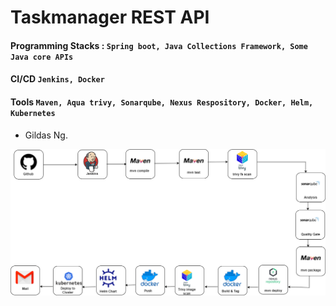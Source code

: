 # Taskmanager REST API


#### Programming Stacks  : ` Spring boot, Java Collections Framework, Some Java core APIs `
#### CI/CD   `Jenkins, Docker`
#### Tools      `Maven, Aqua trivy, Sonarqube, Nexus Respository, Docker, Helm, Kubernetes`


- Gildas Ng.

![boardgamne CI/CD pipeline](docs/assets/pipeline.png)